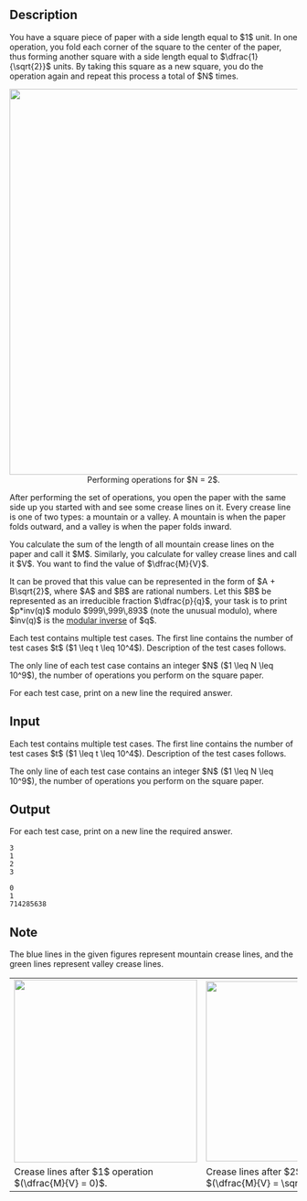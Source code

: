 ## Description

<div><p>You have a square piece of paper with a side length equal to $1$ unit. In one operation, you fold each corner of the square to the center of the paper, thus forming another square with a side length equal to $\dfrac{1}{\sqrt{2}}$ units. By taking this square as a new square, you do the operation again and repeat this process a total of $N$ times.</p><center>  <img class="tex-graphics" src="file://1SLQLp6I.png" style="max-width: 100.0%;max-height: 100.0%;" width="675px">   <span class="tex-font-size-small">Performing operations for $N = 2$.</span> </center><p>After performing the set of operations, you open the paper with the same side up you started with and see some crease lines on it. Every crease line is one of two types: a mountain or a valley. A mountain is when the paper folds outward, and a valley is when the paper folds inward.</p><p>You calculate the sum of the length of all mountain crease lines on the paper and call it $M$. Similarly, you calculate for valley crease lines and call it $V$. You want to find the value of $\dfrac{M}{V}$.</p><p>It can be proved that this value can be represented in the form of $A + B\sqrt{2}$, where $A$ and $B$ are rational numbers. Let this $B$ be represented as an irreducible fraction $\dfrac{p}{q}$, your task is to print $p*inv(q)$ modulo $999\,999\,893$ <span class="tex-font-style-bf">(note the unusual modulo)</span>, where $inv(q)$ is the <a href="https://en.wikipedia.org/wiki/Modular_multiplicative_inverse">modular inverse</a> of $q$.</p></div><div class="input-specification"><p>Each test contains multiple test cases. The first line contains the number of test cases $t$ ($1 \leq t \leq 10^4$). Description of the test cases follows.</p><p>The only line of each test case contains an integer $N$ ($1 \leq N \leq 10^9$), the number of operations you perform on the square paper.</p></div><div class="output-specification"><p>For each test case, print on a new line the required answer.</p></div>

## Input

<p>Each test contains multiple test cases. The first line contains the number of test cases $t$ ($1 \leq t \leq 10^4$). Description of the test cases follows.</p><p>The only line of each test case contains an integer $N$ ($1 \leq N \leq 10^9$), the number of operations you perform on the square paper.</p>

## Output

<p>For each test case, print on a new line the required answer.</p>





```input1|2,4
3
1
2
3
```




```output1
0
1
714285638
```



## Note

<p>The blue lines in the given figures represent mountain crease lines, and the green lines represent valley crease lines.</p><center>  <table class="tex-tabular"><tbody><tr><td class="tex-tabular-text-align-center"><img class="tex-graphics" src="file://uvdsFMKJ.png" style="max-width: 100.0%;max-height: 100.0%;" width="320px"></td><td class="tex-tabular-text-align-center"><img class="tex-graphics" src="file://QOQz3KN6.png" style="max-width: 100.0%;max-height: 100.0%;" width="315px"></td></tr><tr><td class="tex-tabular-text-align-center"><span class="tex-font-size-small">Crease lines after $1$ operation $(\dfrac{M}{V} = 0)$.</span></td><td class="tex-tabular-text-align-center"><span class="tex-font-size-small">Crease lines after $2$ operations $(\dfrac{M}{V} = \sqrt{2} - 1)$.</span></td></tr></tbody></table> </center>
